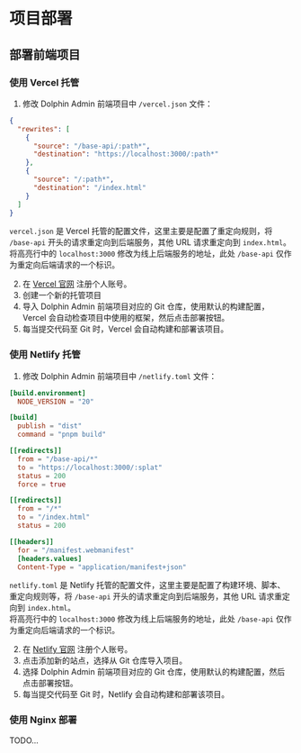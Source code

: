 # 项目部署

## 部署前端项目

### 使用 Vercel 托管

1. 修改 Dolphin Admin 前端项目中 `/vercel.json` 文件：

```json title="vercel.json" {5}
{
  "rewrites": [
    {
      "source": "/base-api/:path*",
      "destination": "https://localhost:3000/:path*"
    },
    {
      "source": "/:path*",
      "destination": "/index.html"
    }
  ]
}
```

`vercel.json` 是 Vercel 托管的配置文件，这里主要是配置了重定向规则，将 `/base-api` 开头的请求重定向到后端服务，其他 URL 请求重定向到 `index.html`。  
将高亮行中的 `localhost:3000` 修改为线上后端服务的地址，此处 `/base-api` 仅作为重定向后端请求的一个标识。

2. 在 [Vercel 官网](https://vercel.com/) 注册个人账号。
3. 创建一个新的托管项目
4. 导入 Dolphin Admin 前端项目对应的 Git 仓库，使用默认的构建配置，Vercel 会自动检查项目中使用的框架，然后点击部署按钮。
5. 每当提交代码至 Git 时，Vercel 会自动构建和部署该项目。

### 使用 Netlify 托管

1. 修改 Dolphin Admin 前端项目中 `/netlify.toml` 文件：

```toml title="netlify.toml" {10}
[build.environment]
  NODE_VERSION = "20"

[build]
  publish = "dist"
  command = "pnpm build"

[[redirects]]
  from = "/base-api/*"
  to = "https://localhost:3000/:splat"
  status = 200
  force = true

[[redirects]]
  from = "/*"
  to = "/index.html"
  status = 200

[[headers]]
  for = "/manifest.webmanifest"
  [headers.values]
  Content-Type = "application/manifest+json"
```

`netlify.toml` 是 Netlify 托管的配置文件，这里主要是配置了构建环境、脚本、重定向规则等，将 `/base-api` 开头的请求重定向到后端服务，其他 URL 请求重定向到 `index.html`。  
将高亮行中的 `localhost:3000` 修改为线上后端服务的地址，此处 `/base-api` 仅作为重定向后端请求的一个标识。

2. 在 [Netlify 官网](https://www.netlify.com/) 注册个人账号。
3. 点击添加新的站点，选择从 Git 仓库导入项目。
4. 选择 Dolphin Admin 前端项目对应的 Git 仓库，使用默认的构建配置，然后点击部署按钮。
5. 每当提交代码至 Git 时，Netlify 会自动构建和部署该项目。

### 使用 Nginx 部署

TODO...
